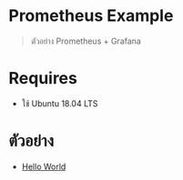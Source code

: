 # Prometheus Example

> ตัวอย่าง Prometheus + Grafana

# Requires

- ใช้ Ubuntu 18.04 LTS

# ตัวอย่าง

- [Hello World](./hello-world/)
